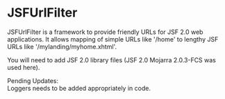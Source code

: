 JSFUrlFilter
============

JSFUrlFilter is a framework to provide friendly URLs for JSF 2.0 web applications. It allows mapping of simple URLs like '/home' to lengthy JSF URLs like '/mylanding/myhome.xhtml'.

You will need to add JSF 2.0 library files (JSF 2.0 Mojarra 2.0.3-FCS was used here).

Pending Updates:<br/>
Loggers needs to be added appropriately in code.
